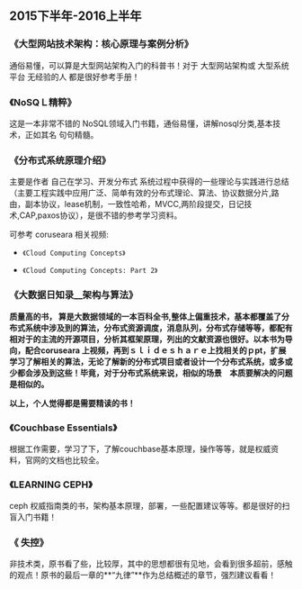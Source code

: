 
## 2015下半年-2016上半年 ##
### **《大型网站技术架构：核心原理与案例分析》** ###
     
  通俗易懂，可以算是大型网站架构入门的科普书！对于 大型网站架构或 大型系统平台 无经验的人 都是很好参考手册！  



### **《NoSQＬ精粹》** ###

  这是一本非常不错的 NoSQL领域入门书籍，通俗易懂，讲解nosql分类,基本技术，正如其名 句句精髓。


### **《分布式系统原理介绍》** ###
  
主要是作者 自己在学习、开发分布式
系统过程中获得的一些理论与实践进行总结（主要工程实践中应用广泛、简单有效的分布式理论、算法、协议数据分片,路由，副本协议，lease机制，一致性哈希，MVCC,两阶段提交，日记技术,CAP,paxos协议），是很不错的参考学习资料。

可参考 coruseara 相关视频:

-     《Cloud Computing Concepts》
-     《Cloud Computing Concepts: Part 2》

### **《大数据日知录__架构与算法》** ###

**质量高的书， 算是大数据领域的一本百科全书,整体上偏重技术，基本都覆盖了分布式系统中涉及到的算法，分布式资源调度，消息队列，分布式存储等等，都配有相对于的主流的开源项目，分析其框架原理，列出的文献资源也很好。以本书为导向，配合coruseara 上视频，再到ｓｌｉｄｅｓｈａｒｅ上找相关的ｐpt，扩展学习了解相关的算法，无论了解新的分布式项目或者设计一个分布式系统，或多或少都会涉及到这些！毕竟，对于分布式系统来说，相似的场景　本质要解决的问题是相似的。**
　　　 

**以上，个人觉得都是需要精读的书！**


### **《Couchbase Essentials》** ###
  
 根据工作需要，学习了下，了解couchbase基本原理，操作等等，就是权威资料，官网的文档也比较全。


### **《LEARNING CEPH》** ###
   ceph 权威指南类的书，架构基本原理，部署，一些配置建议等等。都是很好的扫盲入门书籍！


### **《 失控》** ###
 非技术类，原书看了些，比较厚，其中的思想都很有见地，会看到很多超前，感触的观点！原书的最后一章的**“九律”**作为总结概述的章节，强烈建议看看！








